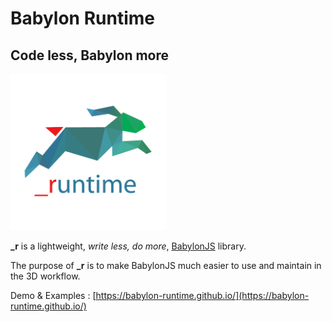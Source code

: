 # Babylon Runtime

## Code less, Babylon more

<img src="https://raw.githubusercontent.com/babylon-runtime/_r.assets/master/_runtime-logo/exports/_runtime-logo_circleWhite_512.png" alt="babylon runtime logo" width="250" >

**_r** is a lightweight, *write less, do more*, [BabylonJS](https://www.babylonjs.com/) library. 

The purpose of **_r** is to make BabylonJS much easier to use and maintain in the 3D workflow.

Demo & Examples : [https://babylon-runtime.github.io/](https://babylon-runtime.github.io/)